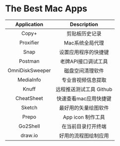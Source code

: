 # The Best Mac Apps

|   Application   |   Description   |
| :-------------: | :-------------: |
|      Copy+      |     剪贴板历史记录     |
|    Proxifier    |    Mac系统全局代理    |
|       Snap      |    设置应用程序的快捷键   |
|     Postman     |   老牌API接口调试工具   |
| OmniDiskSweeper |     磁盘空间清理软件    |
|    MediaInfo    |    专业音视频信息提取    |
|      Knuff      | 远程推送测试工具 Github |
|    CheatSheet   |   快速查看mac应用快捷键  |
|      Sketch     |    最好用的矢量绘图软件   |
|      Prepo      |  App icon 制作工具  |
|     Go2Shell    |    在当前目录打开终端    |
|     draw.io     |    好用的流程图绘制应用   |

